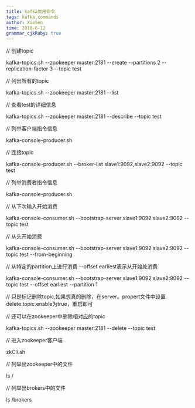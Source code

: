 ```yaml
---
title: kafka常用命令
tags: kafka,commands
author: XieSen
time: 2018-6-12 
grammar_cjkRuby: true
---
```


// 创建topic

kafka-topics.sh --zookeeper master:2181 --create --partitions 2 --replication-factor 3 --topic test

// 列出所有的topic

kafka-topics.sh --zookeeper master:2181 --list 

// 查看test的详细信息

kafka-topics.sh --zookeeper master:2181 --describe --topic test

// 列举客户端指令信息

kafka-console-producer.sh 

// 连接topic

kafka-console-producer.sh --broker-list slave1:9092,slave2:9092 --topic test

// 列举消费者指令信息

kafka-console-producer.sh 

// 从下次输入开始消费

kafka-console-consumer.sh --bootstrap-server slave1:9092 slave2:9092 --topic test

// 从头开始消费

kafka-console-consumer.sh --bootstrap-server slave1:9092 slave2:9092 --topic test --from-beginning

// 从特定的partition上进行消费 --offset earliest表示从开始处消费

kafka-console-consumer.sh --bootstrap-server slave1:9092 slave2:9092 --topic test --offset earliest --partition 1

// 只是标记删除topic,如果想真的删除，在server。propert文件中设置delete.topic.enable为true，重启即可

// 还可以在zookeeper中删除相对应的topic

kafka-topics.sh --zookeeper master:2181 --delete --topic test

// 进入zookeeper客户端

zkCli.sh 

// 列举出zookeeper中的文件

ls /

// 列举出brokers中的文件

ls /brokers




